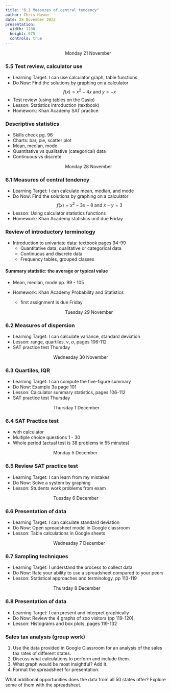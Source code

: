 ```yaml
---
title: "6.1 Measures of central tendency"
author: Chris Huson
date: 28 November 2022
presentation:
  width: 1200
  height: 675
  controls: true
---
```


<!-- slide -->
$\hspace{5cm}$ Monday 21 November

### 5.5 Test review, calculator use

- Learning Target: I can use calculator graph, table functions
- Do Now: Find the solutions by graphing on a calculator
$$f(x)=x^2-4x \text{ and } y=-x$$
- Test review (using tables on the Casio)
- Lesson: Statistics introduction (textbook)
- Homework: Khan Academy SAT practice

<!-- slide -->

### Descriptive statistics

- Skills check pg. 96
- Charts: bar, pie, scatter plot
- Mean, median, mode
- Quantitative vs qualitative (categorical) data
- Continuous vs discrete

<!-- slide -->
$\hspace{5cm}$ Monday 28 November

### 6.1 Measures of central tendency

- Learning Target: I can calculate mean, median, and mode
- Do Now: Find the solutions by graphing on a calculator
$$f(x)=x^2-3x-8 \text{ and } x-y=3$$
- Lesson: Using calculator statistics functions
- Homework: Khan Academy statistics unit due Friday

<!-- slide -->

### Review of introductory terminology

- Introduction to univariate data: textbook pages 94-99
  - Quantitative data, qualitative or categorical data
  - Continuous and discrete data
  - Frequency tables, grouped classes

<!-- slide -->

#### Summary statistic: the average or typical value

- Mean, median, mode pp. 99 - 105

- Homework: Khan Academy Probability and Statistics
  - first assignment is due Friday

<!-- slide -->

$\hspace{5cm}$ Tuesday 29 November

### 6.2 Measures of dispersion

- Learning Target: I can calculate variance, standard deviation
- Lesson: range, quartiles, $v$, $\sigma$, pages 106-112
- SAT practice test Thursday

<!-- slide -->

$\hspace{4cm}$ Wednesday 30 November

### 6.3 Quartiles, IQR

- Learning Target: I can compute the five-figure summary
- Do Now: Example 3a page 101
- Lesson: Calculator summary statistics, pages 106-112
- SAT practice test Thursday

<!-- slide -->

$\hspace{4cm}$ Thursday 1 December

### 6.4 SAT Practice test

- with calculator
- Multiple choice questions 1 - 30
- Whole period (actual test is 38 problems in 55 minutes)

<!-- slide -->

$\hspace{4cm}$ Monday 5 December

### 6.5 Review SAT practice test

- Learning Target: I can learn from my mistakes
- Do Now: Solve a system by graphing
- Lesson: Students work problems from exam

<!-- slide -->

$\hspace{4cm}$ Tuesday 6 December

### 6.6 Presentation of data

- Learning Target: I can calculate standard deviation
- Do Now: Open spreadsheet model in Google classroom
- Lesson: Table calculations in Google sheets

<!-- slide -->

$\hspace{4cm}$ Wednesday 7 December

### 6.7 Sampling techniques

- Learning Target: I understand the process to collect data
- Do Now: Rate your ability to use a spreadsheet compared to your peers
- Lesson: Statistical approaches and terminology, pp 113-119

<!-- slide -->

$\hspace{4cm}$ Thursday 8 December

### 6.8 Presentation of data

- Learning Target: I can present and interpret graphically
- Do Now: Review the 4 graphs of zoo visitors (pp 119-120)
- Lesson: Histograms and box plots, pages 119-132

<!-- slide -->

### Sales tax analysis (group work)

1. Use the data provided in Google Classroom for an analysis of the sales tax rates of different states.
2. Discuss what calculations to perform and include them.
3. What graph would be most insightful? Add it.
4. Format the spreadsheet for presentation.

What additional opportunities does the data from all 50 states offer? Explore some of them with the spreadsheet.
